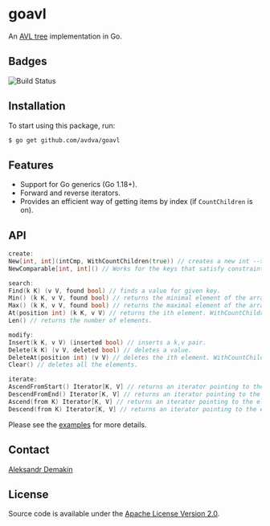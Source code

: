 # goavl
An [AVL tree](https://en.wikipedia.org/wiki/AVL_tree) implementation in Go.

## Badges

![Build Status](https://github.com/avdva/goavl/workflows/golangci-lint/badge.svg)

## Installation

To start using this package, run:

```sh
$ go get github.com/avdva/goavl
```

## Features

- Support for Go generics (Go 1.18+).
- Forward and reverse iterators.
- Provides an efficient way of getting items by index (if `CountChildren` is on).

## API

```go
create:
New[int, int](intCmp, WithCountChildren(true)) // creates a new int --> int tree.
NewComparable[int, int]() // Works for the keys that satisfy constraints.Ordered. 

search:
Find(k K) (v V, found bool) // finds a value for given key.
Min() (k K, v V, found bool) // returns the minimal element of the array.
Max() (k K, v V, found bool) // returns the maximal element of the array.
At(position int) (k K, v V) // returns the ith element. WithCountChildren must be set to true.
Len() // returns the number of elements.

modify:
Insert(k K, v V) (inserted bool) // inserts a k,v pair.
Delete(k K) (v V, deleted bool) // deletes a value.
DeleteAt(position int) (v V) // deletes the ith element. WithCountChildren must be set to true.
Clear() // deletes all the elements.

iterate:
AscendFromStart() Iterator[K, V] // returns an iterator pointing to the smallest element.
DescendFromEnd() Iterator[K, V] // returns an iterator pointing to the largest element.
Ascend(from K) Iterator[K, V] // returns an iterator pointing to the element that's >= `from`.
Descend(from K) Iterator[K, V] // returns an iterator pointing to the element that's <= `from`.
```

Please see the [examples](/tree_example_test.go) for more details.

## Contact

[Aleksandr Demakin](mailto:alexander.demakin@gmail.com)

## License

Source code is available under the [Apache License Version 2.0](/LICENSE).
